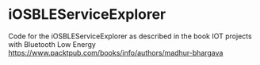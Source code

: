 # iOSBLEServiceExplorer

Code for the iOSBLEServiceExplorer as described in the book IOT projects with Bluetooth Low Energy https://www.packtpub.com/books/info/authors/madhur-bhargava
